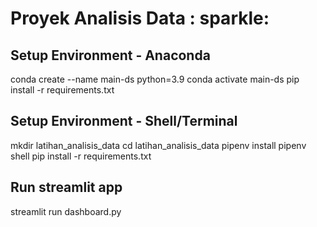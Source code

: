 # Proyek Analisis Data : sparkle:
## Setup Environment - Anaconda
conda create --name main-ds python=3.9
conda activate main-ds
pip install -r requirements.txt

## Setup Environment - Shell/Terminal
mkdir latihan_analisis_data
cd latihan_analisis_data
pipenv install
pipenv shell
pip install -r requirements.txt

## Run streamlit app
streamlit run dashboard.py
